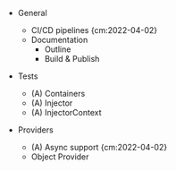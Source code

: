 
+ General

    + CI/CD pipelines {cm:2022-04-02}
    + Documentation
        + Outline
        + Build & Publish


+ Tests

    + (A) Containers
    + (A) Injector
    + (A) InjectorContext

+ Providers 

    + (A) Async support {cm:2022-04-02}
    + Object Provider
